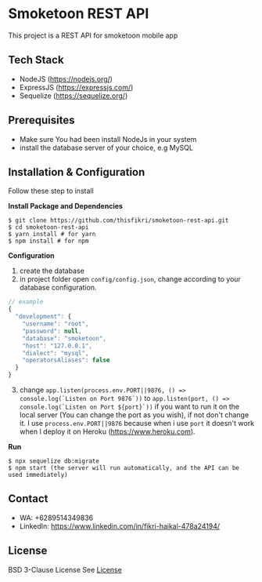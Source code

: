 # Smoketoon REST API
This project is a REST API for smoketoon mobile app

## Tech Stack
* NodeJS (https://nodejs.org/)
* ExpressJS (https://expressjs.com/)
* Sequelize (https://sequelize.org/)

## Prerequisites
* Make sure You had been install NodeJs in your system
* install the database server of your choice, e.g MySQL

## Installation & Configuration
Follow these step to install

**Install Package and Dependencies**
```console
$ git clone https://github.com/thisfikri/smoketoon-rest-api.git
$ cd smoketoon-rest-api
$ yarn install # for yarn
$ npm install # for npm
```
**Configuration**
<br />
1. create the database
2. in project folder open ``config/config.json``, change according to your database configuration.

```javascript
// example
{
  "development": {
    "username": "root",
    "password": null,
    "database": "smoketoon",
    "host": "127.0.0.1",
    "dialect": "mysql",
    "operatorsAliases": false
  }
}
```
3. change ``app.listen(process.env.PORT||9876, () => console.log(`Listen on Port 9876`))`` to ``app.listen(port, () => console.log(`Listen on Port ${port}`))`` if you want to run it on the local server (You can change the port as you wish), if not don't change it. I use ``process.env.PORT||9876`` because when i use ``port`` it doesn't work when I deploy it on Heroku (https://www.heroku.com).

**Run**
```console
$ npx sequelize db:migrate
$ npm start (the server will run automatically, and the API can be used immediately)
```


## Contact
* WA: +6289514349836
* LinkedIn: https://www.linkedin.com/in/fikri-haikal-478a24194/

## License
BSD 3-Clause License
See [License](https://github.com/thisfikri/smoketoon-rest-api/blob/master/LICENSE)
